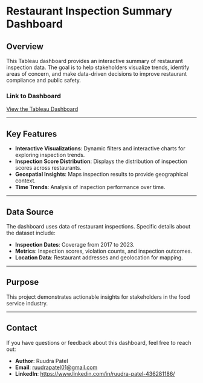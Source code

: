 # Restaurant Inspection Summary Dashboard

## Overview

This Tableau dashboard provides an interactive summary of restaurant inspection data. The goal is to help stakeholders visualize trends, identify areas of concern, and make data-driven decisions to improve restaurant compliance and public safety.

### Link to Dashboard
[View the Tableau Dashboard](https://us-east-1.online.tableau.com/t/msa8030communicatingwithdata/views/RestaurantInspectionSummary/RestaurantDashboard?:origin=card_share_link&:embed=n)

---

## Key Features

- **Interactive Visualizations**: Dynamic filters and interactive charts for exploring inspection trends.
- **Inspection Score Distribution**: Displays the distribution of inspection scores across restaurants.
- **Geospatial Insights**: Maps inspection results to provide geographical context.
- **Time Trends**: Analysis of inspection performance over time.

---

## Data Source

The dashboard uses data of restaurant inspections. Specific details about the dataset include:
- **Inspection Dates**: Coverage from 2017 to 2023.
- **Metrics**: Inspection scores, violation counts, and inspection outcomes.
- **Location Data**: Restaurant addresses and geolocation for mapping.

---

## Purpose

This project demonstrates actionable insights for stakeholders in the food service industry.

---

## Contact

If you have questions or feedback about this dashboard, feel free to reach out:

- **Author**: Ruudra Patel  
- **Email**: ruudrapatel01@gmail.com
- **LinkedIn**: https://www.linkedin.com/in/ruudra-patel-436281186/
